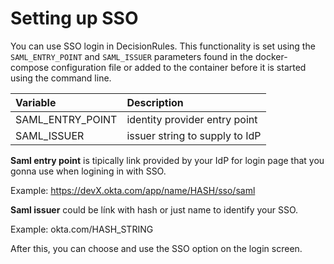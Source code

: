 # Setting up SSO

You can use SSO login in DecisionRules. This functionality is set using the `SAML_ENTRY_POINT` and `SAML_ISSUER` parameters found in the docker-compose configuration file or added to the container before it is started using the command line.

| Variable | Description |
| :--- | :--- |
| SAML\_ENTRY\_POINT | identity provider entry point |
| SAML\_ISSUER | issuer string to supply to IdP |

**Saml entry point** is tipically link provided by your IdP for login page that you gonna use when logining in with SSO.

Example: https://devX.okta.com/app/name/HASH/sso/saml

**Saml issuer** could be línk with hash or just name to identify your SSO. 

Example: okta.com/HASH\_STRING

After this, you can choose and use the SSO option on the login screen.

